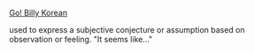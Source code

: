 [Go! Billy Korean](https://www.youtube.com/watch?v=wyWkqxA5W1Q)

used to express a subjective conjecture or assumption based on observation or feeling. "It seems like..."
